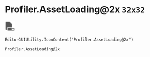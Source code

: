 # Profiler.AssetLoading@2x `32x32`
<img src="/img/Profiler.AssetLoading.png" width=32 height=32>

``` CSharp
EditorGUIUtility.IconContent("Profiler.AssetLoading@2x")
```
```
Profiler.AssetLoading@2x
```
